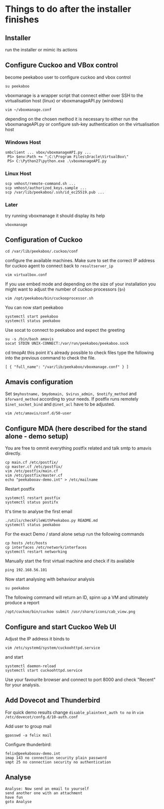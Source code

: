 Things to do after the installer finishes
=========================================

## Installer
run the installer or mimic its actions

## Configure Cuckoo and VBox control
become peekaboo user to configure cuckoo and vbox control

`su peekaboo`

vboxmanage is a wrapper script that connect either over SSH
 to the virtualisation host (linux) or vboxmanageAPI.py (windows)
 
`vim ~/vboxmanage.conf`

depending on the chosen method it is necessary to either run
the vboxmanageAPI.py or configure ssh-key authentication on
the virtualisation host

### Windows Host
```
smbclient ... vbox/vboxmanageAPI.py ...
 PS> $env:Path += ";C:\Program Files\Oracle\VirtualBox\"
 PS> C:\Python27\python.exe .\vboxmanageAPI.py
```

### Linux Host
```
scp vmhost/remote-command.sh ...
scp vmhost/authorized_keys.sample ...
scp /var/lib/peekaboo/.ssh/id_ec25519.pub ...
```

### Later
try running vboxmanage it should display its help

`vboxmanage`

## Configuration of Cuckoo

`cd /var/lib/peekaboo/.cuckoo/conf`

configure the available machines.
Make sure to set the correct IP address for cuckoo agent to
connect back to `resultserver_ip`

`vim virtualbox.conf`

If you use embed mode and depending on the size of your
installation you might want to adjust the number of cuckoo
processors (`$n`)

`vim /opt/peekaboo/bin/cuckooprocessor.sh`

You can now start peekaboo
```
systemctl start peekaboo
systemctl status peekaboo
```

Use socat to connect to peekaboo and expect the greeting
```
su -s /bin/bash amavis
socat STDIN UNIX-CONNECT:/var/run/peekaboo/peekaboo.sock
```

cd tmopAt this point it's already possible to check files
type the following into the previous command to check the
file.

`[ { "full_name": "/var/lib/peekaboo/vboxmanage.conf" } ]`

## Amavis configuration
Set `$myhostname, $mydomain, $virus_admin, $notify_method`
and `$forward_method` according to your needs.
If postfix runs remotely `$inet_socket_bind` and `@inet_acl`
have to be adjusted.

`vim /etc/amavis/conf.d/50-user`

## Configure MDA (here described for the stand alone - demo setup)
You are free to ommit everything postfix related and talk smtp to
amavis directly.

```
cp main.cf /etc/postfix/
cp master.cf /etc/postfix/
vim /etc/postfix/main.cf
vim /etc/postfix/master.cf
echo "peekabooav-demo.int" > /etc/mailname
```

Restart postfix
```
systemctl restart postfix
systemctl status postifx
```

It's time to analyse the first email
```
./utils/checkFileWithPeekaboo.py README.md
systemctl status peekaboo
```

For the exact Demo / stand alone setup run the following commands
```
cp hosts /etc/hosts
cp interfaces /etc/network/interfaces
systemctl restart networking
```

Manually start the first virtual machine and check if its available

`ping 192.168.56.101`

Now start analysing with behaviour analysis
```
su peekaboo
```

The following command will return an ID, spinn up a VM and
ultimately produce a report

`/opt/cuckoo/bin/cuckoo submit /usr/share/icons/cab_view.png`

## Configure and start Cuckoo Web UI
Adjust the IP address it binds to

`vim /etc/systemd/system/cuckoohttpd.service`

and start
```
systemctl daemon-reload
systemctl start cuckoohttpd.service
```

Use your favourite browser and connect to port 8000 and 
check "Recent" for your analysis.

## Add Dovecot and Thunderbird

For quick demo results change
`disable_plaintext_auth to no` in
`vim /etc/dovecot/confg.d/10-auth.conf`

Add user to group mail

`gpasswd -a felix mail`

Configure thunderbird:
```
felix@peekabooav-demo.int
imap 143 no connection security plain password
smpt 25 no connection security no authentication
```

## Analyse
```
Analyse: Now send an email to yourself
send another one with an attachment
have fun
goto Analyse
```
